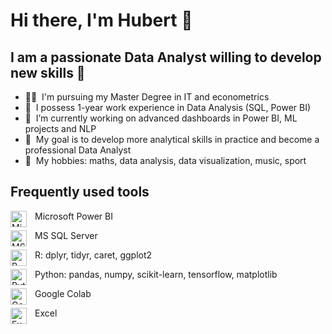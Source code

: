 # Hi there, I'm Hubert 👋

## I am a passionate Data Analyst willing to develop new skills 🤩 

- 👨‍🎓  &nbsp;I'm pursuing my Master Degree in IT and econometrics
- 💼  &nbsp;I possess 1-year work experience in Data Analysis (SQL, Power BI)
- 🔭  &nbsp;I’m currently working on advanced dashboards in Power BI, ML projects and NLP
- 🎯  &nbsp;My goal is to develop more analytical skills in practice and become a professional Data Analyst 
- 🎈  &nbsp;My hobbies: maths, data analysis, data visualization, music, sport

## Frequently used tools
<img align="left" alt="Microsoft Power BI" width="26px" src="https://upload.wikimedia.org/wikipedia/commons/thumb/c/cf/New_Power_BI_Logo.svg/630px-New_Power_BI_Logo.svg.png" style="padding-right:10px;" /> Microsoft Power BI

<img align="left" alt="MS SQL Server" width="26px" src="https://www.svgrepo.com/show/303229/microsoft-sql-server-logo.svg" style="padding-right:10px;" /> MS SQL Server 

<img align="left" alt="R" width="26px" src="https://upload.wikimedia.org/wikipedia/commons/thumb/1/1b/R_logo.svg/724px-R_logo.svg.png" style="padding-right:10px;" /> R: dplyr, tidyr, caret, ggplot2

<img align="left" alt="Python" width="26px" src="https://upload.wikimedia.org/wikipedia/commons/thumb/c/c3/Python-logo-notext.svg/1200px-Python-logo-notext.svg.png" style="padding-right:10px;" /> Python: pandas, numpy, scikit-learn, tensorflow, matplotlib

<img align="left" alt="Google Colab" width="26px" src="https://upload.wikimedia.org/wikipedia/commons/thumb/d/d0/Google_Colaboratory_SVG_Logo.svg/1200px-Google_Colaboratory_SVG_Logo.svg.png" style="padding-right:10px;" /> Google Colab

<img align="left" alt="Excel" width="26px" src="https://upload.wikimedia.org/wikipedia/commons/thumb/3/34/Microsoft_Office_Excel_%282019%E2%80%93present%29.svg/640px-Microsoft_Office_Excel_%282019%E2%80%93present%29.svg.png" style="padding-right:10px;" /> Excel









